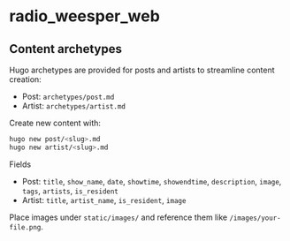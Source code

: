 # radio_weesper_web


## Content archetypes

Hugo archetypes are provided for posts and artists to streamline content creation:

- Post: `archetypes/post.md`
- Artist: `archetypes/artist.md`

Create new content with:

```bash
hugo new post/<slug>.md
hugo new artist/<slug>.md
```

Fields

- Post: `title`, `show_name`, `date`, `showtime`, `showendtime`, `description`, `image`, `tags`, `artists`, `is_resident`
- Artist: `title`, `artist_name`, `is_resident`, `image`

Place images under `static/images/` and reference them like `/images/your-file.png`.
